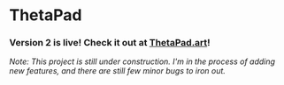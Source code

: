# ThetaPad
### Version 2 is live! Check it out at [**ThetaPad.art**](https://thetapad.art/)!

*Note: This project is still under construction. I'm in the process of adding new features, and there are still few minor bugs to iron out.*


